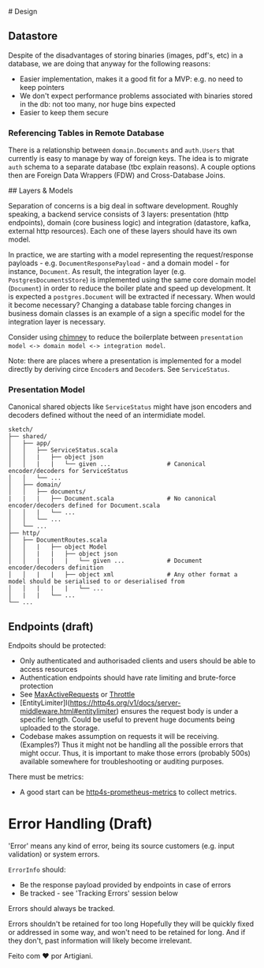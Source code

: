# Design

## Datastore

Despite of the disadvantages of storing binaries (images, pdf's, etc) in a database,
we are doing that anyway for the following reasons:

- Easier implementation, makes it a good fit for a MVP: e.g. no need to keep pointers
- We don't expect performance problems associated with binaries stored in the db: not too many, nor huge bins expected
- Easier to keep them secure

### Referencing Tables in Remote Database

There is a relationship between `domain.Documents` and `auth.Users` that currently is easy to manage by way of foreign keys.
The idea is to migrate `auth` schema to a separate database (tbc explain reasons).
A couple options then are Foreign Data Wrappers (FDW) and Cross-Database Joins.

## Layers & Models

Separation of concerns is a big deal in software development. Roughly speaking, a backend service consists of 3 layers:
presentation (http endpoints), domain (core business logic) and integration (datastore, kafka, external http resources).
Each one of these layers should have its own model.

In practice, we are starting with a model representing the request/response payloads - e.g. `DocumentResponsePayload` - and a domain model - for instance, `Document`.
As result, the integration layer (e.g. `PostgresDocumentsStore`) is implemented using the same core domain model (`Document`) in order to reduce the boiler plate and speed up development.
It is expected a `postgres.Document` will be extracted if necessary. When would it become necessary?
Changing a database table forcing changes in business domain classes is an example of
a sign a specific model for the integration layer is necessary.

Consider using [chimney](https://github.com/scalalandio/chimney) to reduce the boilerplate between `presentation model <-> domain model <-> integration model`.

Note: there are places where a presentation is implemented for a model directly by deriving circe `Encoder`s and `Decoder`s. See `ServiceStatus`.

### Presentation Model

Canonical shared objects like `ServiceStatus` might have json encoders and decoders defined without the need of an intermidiate model.

```
sketch/
├── shared/
│   ├── app/
│   │   ├── ServiceStatus.scala
│   │   |   ├── object json
│   │   |   |   └── given ...                # Canonical encoder/decoders for ServiceStatus
│   │   └── ...
│   ├── domain/
│   │   ├── documents/
|   |   |   ├── Document.scala               # No canonical encoder/decoders defined for Document.scala
│   │   |   └── ...
│   │   └── ...
│   └── ...
├── http/
│   ├── DocumentRoutes.scala
│   │   |   ├── object Model
│   │   |   |   ├── object json
│   │   |   |   |   └── given ...            # Document encoder/decoders definition
│   │   |   |   ├── object xml               # Any other format a model should be serialised to or deserialised from
│   │   |   |   |   └── ...
│   |   |   └── ...
└── ...
```

## Endpoints (draft)

Endpoits should be protected:

- Only authenticated and authorisaded clients and users should be able to access resources
- Authentication endpoints should have rate limiting and brute-force protection
- See [MaxActiveRequests](https://http4s.org/v1/docs/server-middleware.html#maxactiverequests) or [Throttle](https://http4s.org/v1/docs/server-middleware.html#maxactiverequests)
- [EntityLimiter]I(https://http4s.org/v1/docs/server-middleware.html#entitylimiter) ensures the request body is under a specific length. Could be useful to prevent huge documents being uploaded to the storage.
- Codebase makes assumption on requests it will be receiving. (Examples?) Thus it might not be handling all the possible errors that might occur. Thus, it is important to make those errors (probably 500s) available somewhere for troubleshooting or auditing purposes.

There must be metrics:

- A good start can be [http4s-prometheus-metrics](https://http4s.github.io/http4s-prometheus-metrics/) to collect metrics.

# Error Handling (Draft)

'Error' means any kind of error, being its source customers (e.g. input validation) or system errors.

`ErrorInfo` should:

- Be the response payload provided by endpoints in case of errors
- Be tracked - see 'Tracking Errors' session below

Errors should always be tracked.

Errors shouldn't be retained for too long Hopefully they will be quickly fixed or addressed in some way, and won't need to be retained for long. And if they don't, past information will likely become irrelevant.

Feito com ❤️ por Artigiani.
